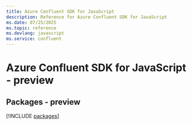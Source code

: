 ```yaml
---
title: Azure Confluent SDK for JavaScript
description: Reference for Azure Confluent SDK for JavaScript
ms.date: 07/25/2025
ms.topic: reference
ms.devlang: javascript
ms.service: confluent
---
```

# Azure Confluent SDK for JavaScript - preview
## Packages - preview
[!INCLUDE [packages](confluent-index.md)]